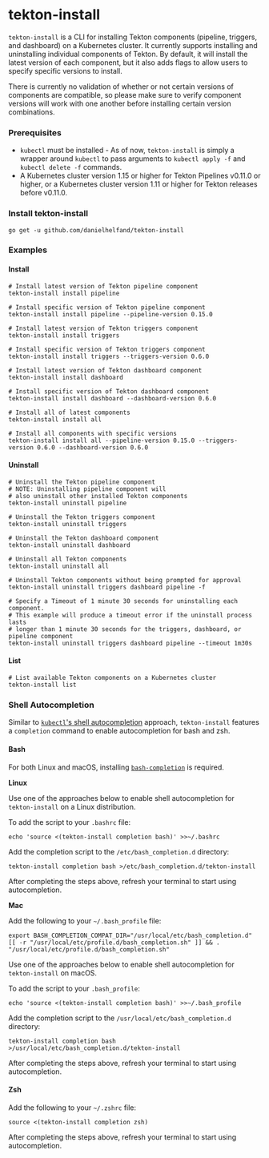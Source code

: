 # tekton-install

`tekton-install` is a CLI for installing Tekton components (pipeline, triggers, and dashboard) on a Kubernetes cluster. It currently supports installing and uninstalling individual components of Tekton. By default, it will install the latest version of each component, but it also adds flags to allow users to specify specific versions to install.

There is currently no validation of whether or not certain versions of components are compatible, so please make sure to verify component versions will work with one another before installing certain version combinations. 

### Prerequisites

* `kubectl` must be installed - As of now, `tekton-install` is simply a wrapper around `kubectl` to pass arguments to `kubectl apply -f` and `kubectl delete -f` commands.
* A Kubernetes cluster version 1.15 or higher for Tekton Pipelines v0.11.0 or higher, or a Kubernetes cluster version 1.11 or higher for Tekton releases before v0.11.0.

### Install tekton-install

```
go get -u github.com/danielhelfand/tekton-install
```

### Examples

#### Install

```
# Install latest version of Tekton pipeline component
tekton-install install pipeline

# Install specific version of Tekton pipeline component
tekton-install install pipeline --pipeline-version 0.15.0

# Install latest version of Tekton triggers component
tekton-install install triggers

# Install specific version of Tekton triggers component
tekton-install install triggers --triggers-version 0.6.0

# Install latest version of Tekton dashboard component
tekton-install install dashboard

# Install specific version of Tekton dashboard component
tekton-install install dashboard --dashboard-version 0.6.0

# Install all of latest components
tekton-install install all

# Install all components with specific versions
tekton-install install all --pipeline-version 0.15.0 --triggers-version 0.6.0 --dashboard-version 0.6.0
```

#### Uninstall

```
# Uninstall the Tekton pipeline component
# NOTE: Uninstalling pipeline component will
# also uninstall other installed Tekton components
tekton-install uninstall pipeline

# Uninstall the Tekton triggers component
tekton-install uninstall triggers

# Uninstall the Tekton dashboard component
tekton-install uninstall dashboard

# Uninstall all Tekton components
tekton-install uninstall all

# Uninstall Tekton components without being prompted for approval
tekton-install uninstall triggers dashboard pipeline -f

# Specify a Timeout of 1 minute 30 seconds for uninstalling each component.
# This example will produce a timeout error if the uninstall process lasts 
# longer than 1 minute 30 seconds for the triggers, dashboard, or pipeline component
tekton-install uninstall triggers dashboard pipeline --timeout 1m30s
```

#### List

```
# List available Tekton components on a Kubernetes cluster
tekton-install list
```

### Shell Autocompletion

Similar to [`kubectl`'s shell autocompletion](https://kubernetes.io/docs/tasks/tools/install-kubectl/#enabling-shell-autocompletion) 
approach, `tekton-install` features a `completion` command to enable autocompletion for bash and zsh.

#### Bash

For both Linux and macOS, installing [`bash-completion`](https://github.com/scop/bash-completion#installation) is required.

**Linux**

Use one of the approaches below to enable shell autocompletion for `tekton-install` on a Linux distribution.

To add the script to your `.bashrc` file:
```
echo 'source <(tekton-install completion bash)' >>~/.bashrc
```

Add the completion script to the `/etc/bash_completion.d` directory:
```
tekton-install completion bash >/etc/bash_completion.d/tekton-install
```

After completing the steps above, refresh your terminal to start using autocompletion. 

**Mac**

Add the following to your `~/.bash_profile` file:
```
export BASH_COMPLETION_COMPAT_DIR="/usr/local/etc/bash_completion.d"
[[ -r "/usr/local/etc/profile.d/bash_completion.sh" ]] && . "/usr/local/etc/profile.d/bash_completion.sh"
```

Use one of the approaches below to enable shell autocompletion for `tekton-install` on macOS.

To add the script to your `.bash_profile`:
```
echo 'source <(tekton-install completion bash)' >>~/.bash_profile
```

Add the completion script to the `/usr/local/etc/bash_completion.d` directory:
```
tekton-install completion bash >/usr/local/etc/bash_completion.d/tekton-install
```

After completing the steps above, refresh your terminal to start using autocompletion. 

#### Zsh

Add the following to your `~/.zshrc` file:

```
source <(tekton-install completion zsh)
```

After completing the steps above, refresh your terminal to start using autocompletion.
